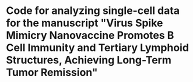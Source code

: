 # Code for analyzing single-cell data for the manuscript "Virus Spike Mimicry Nanovaccine Promotes B Cell Immunity and Tertiary Lymphoid Structures, Achieving Long-Term Tumor Remission"
